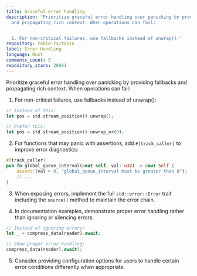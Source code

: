 ```yaml
---
title: Graceful error handling
description: 'Prioritize graceful error handling over panicking by providing fallbacks
  and propagating rich context. When operations can fail:


  1. For non-critical failures, use fallbacks instead of unwrap():'
repository: tokio-rs/tokio
label: Error Handling
language: Rust
comments_count: 5
repository_stars: 28981
---
```


Prioritize graceful error handling over panicking by providing fallbacks and propagating rich context. When operations can fail:

1. For non-critical failures, use fallbacks instead of unwrap():
```rust
// Instead of this:
let pos = std.stream_position().unwrap();

// Prefer this:
let pos = std.stream_position().unwrap_or(0);
```

2. For functions that may panic with assertions, add `#[track_caller]` to improve error diagnostics:
```rust
#[track_caller]
pub fn global_queue_interval(&mut self, val: u32) -> &mut Self {
    assert!(val > 0, "global_queue_interval must be greater than 0");
    // ...
}
```

3. When exposing errors, implement the full `std::error::Error` trait including the `source()` method to maintain the error chain.

4. In documentation examples, demonstrate proper error handling rather than ignoring or silencing errors:
```rust
// Instead of ignoring errors:
let _ = compress_data(reader).await;

// Show proper error handling:
compress_data(reader).await?;
```

5. Consider providing configuration options for users to handle certain error conditions differently when appropriate.